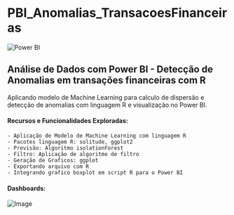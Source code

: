 # PBI_Anomalias_TransacoesFinanceiras

![Power BI](https://img.shields.io/badge/Power-BI-d6c936?style=for-the-badge&logo=power-bi&logoColor=white)

## Análise de Dados com Power BI - Detecção de Anomalias em transações financeiras com R

Aplicando modelo de Machine Learning para calculo de dispersão e detecção de anomalias com linguagem R e visualização no Power BI.

#### Recursos e Funcionalidades Exploradas:

    - Aplicação de Modelo de Machine Learning com linguagem R
    - Pacotes linguagem R: solitude, ggplot2
    - Previsão: Algoritmo isolationForest
    - Filtro: Aplicação de algoritmo de filtro
    - Geração de Graficos: ggplot
    - Exportando arquivo com R
    - Integrando grafico boxplot em script R para o Power BI

#### Dashboards:

![Image](https://github.com/jaquelinesilfe/PBI_Anomalias_TransacoesFinanceiras/blob/main/image/dashboard_anomalia.png)